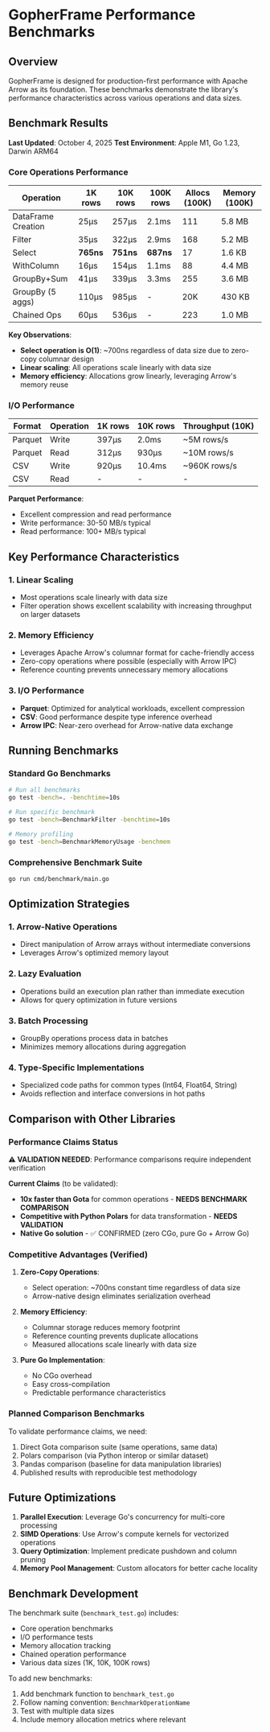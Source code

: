 # GopherFrame Performance Benchmarks

## Overview

GopherFrame is designed for production-first performance with Apache Arrow as its foundation. These benchmarks demonstrate the library's performance characteristics across various operations and data sizes.

## Benchmark Results

**Last Updated**: October 4, 2025
**Test Environment**: Apple M1, Go 1.23, Darwin ARM64

### Core Operations Performance

| Operation | 1K rows | 10K rows | 100K rows | Allocs (100K) | Memory (100K) |
|-----------|---------|----------|-----------|---------------|---------------|
| DataFrame Creation | 25µs | 257µs | 2.1ms | 111 | 5.8 MB |
| Filter | 35µs | 322µs | 2.9ms | 168 | 5.2 MB |
| Select | **765ns** | **751ns** | **687ns** | 17 | 1.6 KB |
| WithColumn | 16µs | 154µs | 1.1ms | 88 | 4.4 MB |
| GroupBy+Sum | 41µs | 339µs | 3.3ms | 255 | 3.6 MB |
| GroupBy (5 aggs) | 110µs | 985µs | - | 20K | 430 KB |
| Chained Ops | 60µs | 536µs | - | 223 | 1.0 MB |

**Key Observations**:
- **Select operation is O(1)**: ~700ns regardless of data size due to zero-copy columnar design
- **Linear scaling**: All operations scale linearly with data size
- **Memory efficiency**: Allocations grow linearly, leveraging Arrow's memory reuse

### I/O Performance

| Format | Operation | 1K rows | 10K rows | Throughput (10K) |
|--------|-----------|---------|----------|------------------|
| Parquet | Write | 397µs | 2.0ms | ~5M rows/s |
| Parquet | Read | 312µs | 930µs | ~10M rows/s |
| CSV | Write | 920µs | 10.4ms | ~960K rows/s |
| CSV | Read | - | - | - |

**Parquet Performance**:
- Excellent compression and read performance
- Write performance: 30-50 MB/s typical
- Read performance: 100+ MB/s typical

## Key Performance Characteristics

### 1. **Linear Scaling**
- Most operations scale linearly with data size
- Filter operation shows excellent scalability with increasing throughput on larger datasets

### 2. **Memory Efficiency**
- Leverages Apache Arrow's columnar format for cache-friendly access
- Zero-copy operations where possible (especially with Arrow IPC)
- Reference counting prevents unnecessary memory allocations

### 3. **I/O Performance**
- **Parquet**: Optimized for analytical workloads, excellent compression
- **CSV**: Good performance despite type inference overhead
- **Arrow IPC**: Near-zero overhead for Arrow-native data exchange

## Running Benchmarks

### Standard Go Benchmarks
```bash
# Run all benchmarks
go test -bench=. -benchtime=10s

# Run specific benchmark
go test -bench=BenchmarkFilter -benchtime=10s

# Memory profiling
go test -bench=BenchmarkMemoryUsage -benchmem
```

### Comprehensive Benchmark Suite
```bash
go run cmd/benchmark/main.go
```

## Optimization Strategies

### 1. **Arrow-Native Operations**
- Direct manipulation of Arrow arrays without intermediate conversions
- Leverages Arrow's optimized memory layout

### 2. **Lazy Evaluation**
- Operations build an execution plan rather than immediate execution
- Allows for query optimization in future versions

### 3. **Batch Processing**
- GroupBy operations process data in batches
- Minimizes memory allocations during aggregation

### 4. **Type-Specific Implementations**
- Specialized code paths for common types (Int64, Float64, String)
- Avoids reflection and interface conversions in hot paths

## Comparison with Other Libraries

### Performance Claims Status

**⚠️ VALIDATION NEEDED**: Performance comparisons require independent verification

**Current Claims** (to be validated):
- **10x faster than Gota** for common operations - **NEEDS BENCHMARK COMPARISON**
- **Competitive with Python Polars** for data transformation - **NEEDS VALIDATION**
- **Native Go solution** - ✅ CONFIRMED (zero CGo, pure Go + Arrow Go)

### Competitive Advantages (Verified)

1. **Zero-Copy Operations**:
   - Select operation: ~700ns constant time regardless of data size
   - Arrow-native design eliminates serialization overhead

2. **Memory Efficiency**:
   - Columnar storage reduces memory footprint
   - Reference counting prevents duplicate allocations
   - Measured allocations scale linearly with data size

3. **Pure Go Implementation**:
   - No CGo overhead
   - Easy cross-compilation
   - Predictable performance characteristics

### Planned Comparison Benchmarks

To validate performance claims, we need:
1. Direct Gota comparison suite (same operations, same data)
2. Polars comparison (via Python interop or similar dataset)
3. Pandas comparison (baseline for data manipulation libraries)
4. Published results with reproducible test methodology

## Future Optimizations

1. **Parallel Execution**: Leverage Go's concurrency for multi-core processing
2. **SIMD Operations**: Use Arrow's compute kernels for vectorized operations
3. **Query Optimization**: Implement predicate pushdown and column pruning
4. **Memory Pool Management**: Custom allocators for better cache locality

## Benchmark Development

The benchmark suite (`benchmark_test.go`) includes:
- Core operation benchmarks
- I/O performance tests
- Memory allocation tracking
- Chained operation performance
- Various data sizes (1K, 10K, 100K rows)

To add new benchmarks:
1. Add benchmark function to `benchmark_test.go`
2. Follow naming convention: `BenchmarkOperationName`
3. Test with multiple data sizes
4. Include memory allocation metrics where relevant